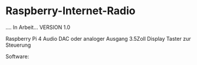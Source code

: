 # Raspberry-Internet-Radio

.... In Arbeit... 
VERSION 1.0

Raspberry Pi 4
Audio DAC oder analoger Ausgang
3.5Zoll Display
Taster zur Steuerung

Software: 
